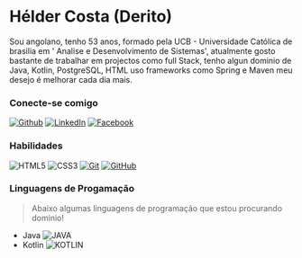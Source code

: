 # Hélder Costa (Derito)

Sou angolano, tenho 53 anos, formado pela UCB - Universidade Católica de brasilia em ' Analise e Desenvolvimento de Sistemas', atualmente gosto bastante de trabalhar em projectos como full Stack, tenho algun dominio de Java, Kotlin, PostgreSQL, HTML uso frameworks como Spring e Maven meu desejo é melhorar cada dia mais.

### Conecte-se comigo
[![Github](https://img.shields.io/badge/Github-357?style=for-the-badge&logo=Github&logoColor=30A3DC)](https://github.com/Derito/)
[![LinkedIn](https://img.shields.io/badge/LinkedIn-357?style=for-the-badge&logo=LinkedIn&logoColor=30A3DC)](https://www.linkedIn.com/feed/)
[![Facebook](https://img.shields.io/badge/Facebook-000?style=for-the-badge&logo=facebook)](https://www.facebook.com/heldercsta/)

### Habilidades

![HTML5](https://img.shields.io/badge/HTML-000?style=for-the-badge&logo=html5&logoColor=30A3DC)
![CSS3](https://img.shields.io/badge/CSS3-000?style=for-the-badge&logo=css3&logoColor=E94D5F)
[![Git](https://img.shields.io/badge/Git-000?style=for-the-badge&logo=git&logoColor=E94D5F)](https://git-scm.com/doc) 
[![GitHub](https://img.shields.io/badge/GitHub-000?style=for-the-badge&logo=github&logoColor=30A3DC)](https://docs.github.com/)

### Linguagens de Progamação

> Abaixo algumas linguagens de programação que estou procurando dominio! 

- Java ![JAVA](https://img.shields.io/badge/JAVA-000?style=for-the-badge&logo=java&logoColor=30A3DD)
- Kotlin ![KOTLIN](https://img.shields.io/badge/KOTLIN-000?style=for-the-badge&logo=Kotlin&logoColor=30A3DD)


